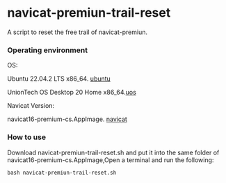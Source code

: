 # navicat-premiun-trail-reset
A script to reset the free trail of navicat-premiun.

### Operating environment
OS: 

Ubuntu 22.04.2 LTS x86_64.  [ubuntu](https://ubuntu.com/desktop)

UnionTech OS Desktop 20 Home x86_64.[uos](https://home.uniontech.com/)

Navicat Version: 

navicat16-premium-cs.AppImage. [navicat](https://www.navicat.com/en/download/navicat-premium)

### How to use
Download navicat-premiun-trail-reset.sh and put it into the same folder of navicat16-premium-cs.AppImage,Open a terminal and run the following:
```
bash navicat-premiun-trail-reset.sh
```

